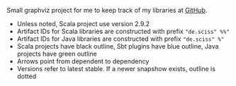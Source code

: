 Small graphviz project for me to keep track of my libraries at [GitHub](https://github.com/Sciss). 

 - Unless noted, Scala project use version 2.9.2
 - Artifact IDs for Scala libraries are constructed with prefix `"de.sciss" %%"`
 - Artifact IDs for Java libraries are constructed with prefix `"de.sciss" %"`
 - Scala projects have black outline, Sbt plugins have blue outline, Java projects have green outline
 - Arrows point from dependent to dependency
 - Versions refer to latest stable. If a newer snapshow exists, outline is dotted
